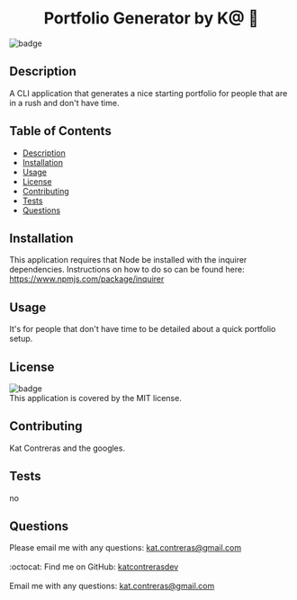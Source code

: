
<h1 align="center">Portfolio Generator by K@ 🚀 </h1>

![badge](https://img.shields.io/badge/license-MIT-brightgreen)<br />
## Description
A CLI application that generates a nice starting portfolio for people that are in a rush and don't have time. 
## Table of Contents
- [Description](#description)
- [Installation](#installation)
- [Usage](#usage)
- [License](#license)
- [Contributing](#contributing)
- [Tests](#tests)
- [Questions](#questions)
## Installation
This application requires that Node be installed with the inquirer dependencies. Instructions on how to do so can be found here: https://www.npmjs.com/package/inquirer
## Usage
It's for people that don't have time to be detailed about a quick portfolio setup.
## License
![badge](https://img.shields.io/badge/license-MIT-brightgreen)
<br />
This application is covered by the MIT license. 
## Contributing
Kat Contreras and the googles.
## Tests
no
## Questions
Please email me with any questions: kat.contreras@gmail.com<br />
<br />
:octocat: Find me on GitHub: [katcontrerasdev](https://github.com/katcontrerasdev)<br />
<br />
Email me with any questions: kat.contreras@gmail.com<br /><br />
  
